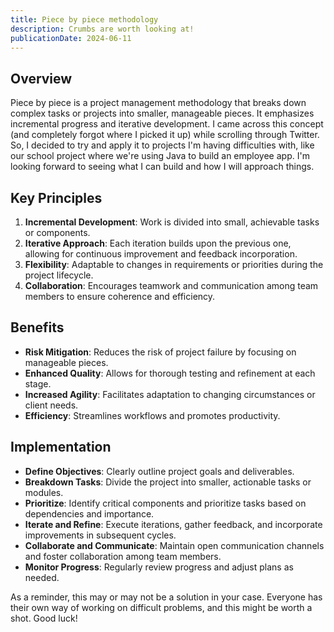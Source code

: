 ```yaml
---
title: Piece by piece methodology
description: Crumbs are worth looking at!
publicationDate: 2024-06-11
---
```


## Overview

Piece by piece is a project management methodology that breaks down complex tasks or projects into smaller, manageable pieces. It emphasizes incremental progress and iterative development. I came across this concept (and completely forgot where I picked it up) while scrolling through Twitter. So, I decided to try and apply it to projects I'm having difficulties with, like our school project where we're using Java to build an employee app. I'm looking forward to seeing what I can build and how I will approach things.

## Key Principles

1. **Incremental Development**: Work is divided into small, achievable tasks or components.
2. **Iterative Approach**: Each iteration builds upon the previous one, allowing for continuous improvement and feedback incorporation.
3. **Flexibility**: Adaptable to changes in requirements or priorities during the project lifecycle.
4. **Collaboration**: Encourages teamwork and communication among team members to ensure coherence and efficiency.

## Benefits

- **Risk Mitigation**: Reduces the risk of project failure by focusing on manageable pieces.
- **Enhanced Quality**: Allows for thorough testing and refinement at each stage.
- **Increased Agility**: Facilitates adaptation to changing circumstances or client needs.
- **Efficiency**: Streamlines workflows and promotes productivity.
  
## Implementation

- **Define Objectives**: Clearly outline project goals and deliverables.
- **Breakdown Tasks**: Divide the project into smaller, actionable tasks or modules.
- **Prioritize**: Identify critical components and prioritize tasks based on dependencies and  importance.
- **Iterate and Refine**: Execute iterations, gather feedback, and incorporate improvements in subsequent cycles.
- **Collaborate and Communicate**: Maintain open communication channels and foster collaboration among team members.
- **Monitor Progress**: Regularly review progress and adjust plans as needed.

As a reminder, this may or may not be a solution in your case. Everyone has their own way of working on difficult problems, and this might be worth a shot. Good luck!
